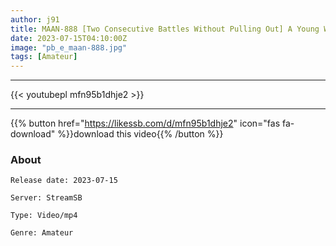 ```yaml
---
author: j91
title: MAAN-888 [Two Consecutive Battles Without Pulling Out] A Young Wife Who Wants To Fuck Every Day If Possible! Break The Tights And Blame The Shaved Pussy! Squirting Busher Without Being Able To Stand It! Watch Out For Throat Blow Job With Plenty Of Saliva! Shake Your Waist In A Sweat Lazy W Restraint Cosplay Appearance In Sauna Sex From Two Consecutive Battles Without Pulling Out Www [I Tried To Take Care Of Erotic No.11] [Hitomi]
date: 2023-07-15T04:10:00Z
image: "pb_e_maan-888.jpg"
tags: [Amateur]
---
```

___

{{< youtubepl mfn95b1dhje2 >}}
___

{{% button href="https://likessb.com/d/mfn95b1dhje2" icon="fas fa-download" %}}download this video{{% /button %}}
### About

`Release date: 2023-07-15`

`Server: StreamSB`

`Type: Video/mp4`

`Genre:	Amateur`